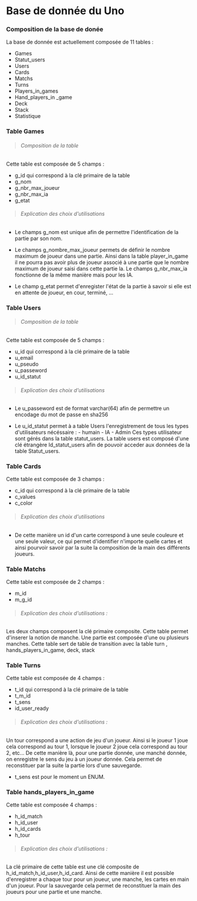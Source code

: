 # Base de donnée du Uno

### Composition de la base de donée 

La base de donnée est actuellement composée de 11 tables :

- Games
- Statut_users
- Users
- Cards
- Matchs
- Turns
- Players_in_games
- Hand_players_in _game
- Deck
- Stack
- Statistique

### Table Games

>###### Composition de la table 

Cette table est composée de 5 champs : 
- g_id qui correspond à la clé primaire de la table 
- g_nom 
- g_nbr_max_joueur
- g_nbr_max_ia
- g_etat

>###### Explication des choix d'utilisations

- Le champs g_nom est unique afin de permettre l'identification de la partie par son nom. 

- Le champs g_nombre_max_joueur permets de définir le nombre maximum de joueur dans une partie. Ainsi dans la table player_in_game il ne pourra pas avoir plus de joueur associé à une partie que le nombre maximum de joueur saisi dans cette partie la. Le champs g_nbr_max_ia fonctionne de la même manière mais pour les IA. 

- Le champ g_etat permet d'enregister l'état de la partie à savoir si elle est en attente de joueur, en cour, terminé, ... 


### Table Users

>###### Composition de la table 

Cette table est composée de 5 champs : 
- u_id qui correspond à la clé primaire de la table 
- u_email
- u_pseudo
- u_passeword
- u_id_statut

>###### Explication des choix d'utilisations

- Le u_passeword est de format varchar(64) afin de permettre un encodage du mot de passe en sha256

- Le u_id_statut permet à a table Users  l'enregistrement de tous les types d'utilisateurs nécéssaire : 
		- humain
		- IA
		- Admin 
Ces types utilisateur sont gérés dans la table statut_users. La table users est composé d'une clé étrangère Id_statut_users afin de pouvoir acceder aux données de la table Statut_users. 

### Table Cards

Cette table est composée de 3 champs : 
- c_id qui correspond à la clé primaire de la table 
- c_values
- c_color

>###### Explication des choix d'utilisations
 
 - De cette manière un id d'un carte correspond à une seule couleure et une seule valeur, ce qui permet d'identifier n'importe quelle cartes et ainsi pourvoir savoir par la suite la composition de la main des différents joueurs. 

 ### Table Matchs

 Cette table est composée de 2 champs :
 - m_id
 - m_g_id

 >###### Explication des choix d'utilisations : 

  Les deux champs composent la clé primaire composite. Cette table permet d'inserer la notion de manche. Une partie est composée d'une ou plusieurs manches. Cette table sert de table de transition avec la table turn , hands_players_in_game, deck, stack

 ### Table Turns

   Cette table est composée de 4 champs : 
   - t_id qui correspond à la clé primaire de la table 
   - t_m_id
   - t_sens
   - id_user_ready

>###### Explication des choix d'utilisations : 

   Un tour correspond a une action de jeu d'un joueur. Ainsi si le joueur 1 joue cela correspond au tour 1, lorsque le joueur 2 joue cela correspond au tour 2, etc... De cette manière là, pour une partie donnée, une manché donnée, on enregistre le sens du jeu à un joueur donnée. Cela permet de reconstituer par la suite la partie lors d'une sauvegarde. 

   - t_sens est pour le moment un ENUM. 

### Table hands_players_in_game

   Cette table est composée 4 champs : 
   - h_id_match
   - h_id_user
   - h_id_cards
   - h_tour

>###### Explication des choix d'utilisations : 

La clé primaire de cette table est une clé composite de h_id_match,h_id_user,h_id_card. 
Ainsi de cette manière il est possible d'enregistrer a chaque tour pour un joueur, une manche, les cartes en main d'un joueur. Pour la sauvegarde cela permet de reconstituer la main des joueurs pour une partie et une manche. 



